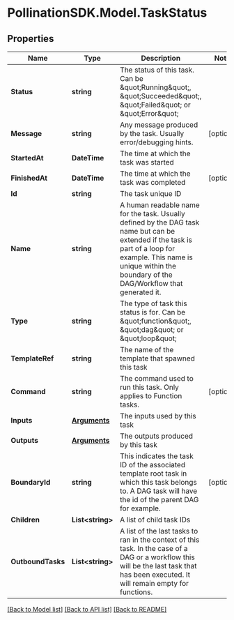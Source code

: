 
# PollinationSDK.Model.TaskStatus

## Properties

Name | Type | Description | Notes
------------ | ------------- | ------------- | -------------
**Status** | **string** | The status of this task. Can be \&quot;Running\&quot;, \&quot;Succeeded\&quot;, \&quot;Failed\&quot; or \&quot;Error\&quot; | 
**Message** | **string** | Any message produced by the task. Usually error/debugging hints. | [optional] 
**StartedAt** | **DateTime** | The time at which the task was started | 
**FinishedAt** | **DateTime** | The time at which the task was completed | [optional] 
**Id** | **string** | The task unique ID | 
**Name** | **string** | A human readable name for the task. Usually defined by the DAG task name but can be extended if the task is part of a loop for example. This name is unique within the boundary of the DAG/Workflow that generated it. | 
**Type** | **string** | The type of task this status is for. Can be \&quot;function\&quot;, \&quot;dag\&quot; or \&quot;loop\&quot; | 
**TemplateRef** | **string** | The name of the template that spawned this task | 
**Command** | **string** | The command used to run this task. Only applies to Function tasks. | [optional] 
**Inputs** | [**Arguments**](Arguments.md) | The inputs used by this task | 
**Outputs** | [**Arguments**](Arguments.md) | The outputs produced by this task | 
**BoundaryId** | **string** | This indicates the task ID of the associated template root             task in which this task belongs to. A DAG task will have the id of the             parent DAG for example. | [optional] 
**Children** | **List&lt;string&gt;** | A list of child task IDs | 
**OutboundTasks** | **List&lt;string&gt;** | A list of the last tasks to ran in the context of this task. In the case of a DAG or a workflow this will be the last task that has been executed. It will remain empty for functions. | 

[[Back to Model list]](../README.md#documentation-for-models)
[[Back to API list]](../README.md#documentation-for-api-endpoints)
[[Back to README]](../README.md)

